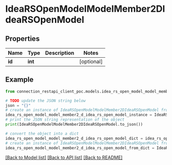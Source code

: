 # IdeaRSOpenModelModelMember2DIdeaRSOpenModel


## Properties

Name | Type | Description | Notes
------------ | ------------- | ------------- | -------------
**id** | **int** |  | [optional] 

## Example

```python
from connection_restapi_client_poc.models.idea_rs_open_model_model_member2_d_idea_rs_open_model import IdeaRSOpenModelModelMember2DIdeaRSOpenModel

# TODO update the JSON string below
json = "{}"
# create an instance of IdeaRSOpenModelModelMember2DIdeaRSOpenModel from a JSON string
idea_rs_open_model_model_member2_d_idea_rs_open_model_instance = IdeaRSOpenModelModelMember2DIdeaRSOpenModel.from_json(json)
# print the JSON string representation of the object
print(IdeaRSOpenModelModelMember2DIdeaRSOpenModel.to_json())

# convert the object into a dict
idea_rs_open_model_model_member2_d_idea_rs_open_model_dict = idea_rs_open_model_model_member2_d_idea_rs_open_model_instance.to_dict()
# create an instance of IdeaRSOpenModelModelMember2DIdeaRSOpenModel from a dict
idea_rs_open_model_model_member2_d_idea_rs_open_model_from_dict = IdeaRSOpenModelModelMember2DIdeaRSOpenModel.from_dict(idea_rs_open_model_model_member2_d_idea_rs_open_model_dict)
```
[[Back to Model list]](../README.md#documentation-for-models) [[Back to API list]](../README.md#documentation-for-api-endpoints) [[Back to README]](../README.md)


